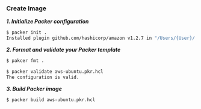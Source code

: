 ### Create Image
***1. Initialize Packer configuration***
```bash
$ packer init .  
Installed plugin github.com/hashicorp/amazon v1.2.7 in "/Users/{User}/.config/packer/plugins/github.com/hashicorp/amazon/packer-plugin-amazon_v1.2.7_x5.0_darwin_arm64"
```

***2. Format and validate your Packer template***
```bash
$ pakcer fmt .

$ packer validate aws-ubuntu.pkr.hcl
The configuration is valid.
```

***3. Build Packer image***
```bash
$ packer build aws-ubuntu.pkr.hcl


